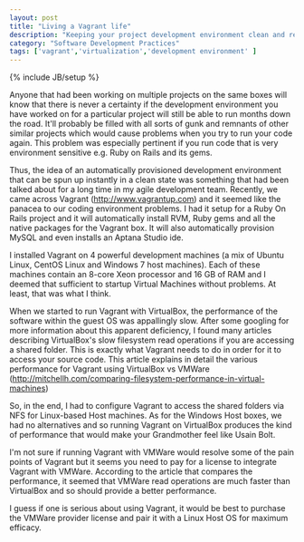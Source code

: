```yaml
---
layout: post
title: "Living a Vagrant life"
description: "Keeping your project development environment clean and reproducible"
category: "Software Development Practices"
tags: ['vagrant','virtualization','development environment' ]
---
```

{% include JB/setup %}

Anyone that had been working on multiple projects on the same boxes will know that there is never a certainty if the development environment you have worked on for a particular project will still be able to run months down the road. It'll probably be filled with all sorts of gunk and remnants of other similar projects which would cause problems when you try to run your code again. This problem was especially pertinent if you run code that is very environment sensitive e.g. Ruby on Rails and its gems.

Thus, the idea of an automatically provisioned development environment that can be spun up instantly in a clean state was something that had been talked about for a long time in my agile development team. Recently, we came across Vagrant (<http://www.vagrantup.com>) and it seemed like the panacea to our coding environment problems. I had it setup for a Ruby On Rails project and it will automatically install RVM, Ruby gems and all the native packages for the Vagrant box. It will also automatically provision MySQL and even installs an Aptana Studio ide.

<!--more-->

I installed Vagrant on 4 powerful development machines (a mix of Ubuntu Linux, CentOS Linux and Windows 7 host machines). Each of these machines contain an 8-core Xeon processor and 16 GB of RAM and I deemed that sufficient to startup Virtual Machines without problems. At least, that was what I think.

When we started to run Vagrant with VirtualBox, the performance of the software within the guest OS was appallingly slow. After some googling for more information about this apparent deficiency, I found many articles describing VirtualBox's slow filesystem read operations if you are accessing a shared folder. This is exactly what Vagrant needs to do in order for it to access your source code. This article explains in detail the various performance for Vagrant using VirtualBox vs VMWare (<http://mitchellh.com/comparing-filesystem-performance-in-virtual-machines>)

So, in the end, I had to configure Vagrant to access the shared folders via NFS for Linux-based Host machines. As for the Windows Host boxes, we had no alternatives and so running Vagrant on VirtualBox produces the kind of performance that would make your Grandmother feel like Usain Bolt.

I'm not sure if running Vagrant with VMWare would resolve some of the pain points of Vagrant but it seems you need to pay for a license to integrate Vagrant with VMWare. According to the article that compares the performance, it seemed that VMWare read operations are much faster than VirtualBox and so should provide a better performance.

I guess if one is serious about using Vagrant, it would be best to purchase the VMWare provider license and pair it with a Linux Host OS for maximum efficacy.
